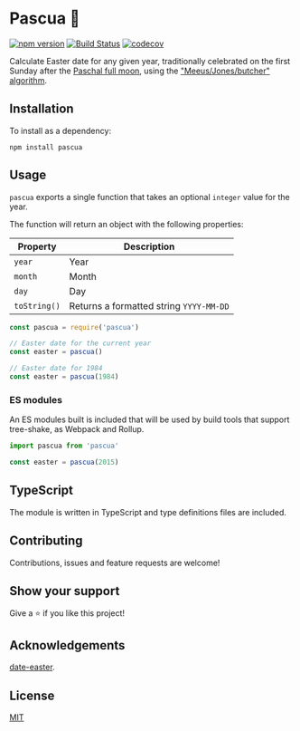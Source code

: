 # Pascua 🙏

[![npm version](https://badge.fury.io/js/pascua.svg)](https://badge.fury.io/js/pascua)
[![Build Status](https://github.com/MauricioRobayo/pascua/workflows/Build%20and%20Release/badge.svg)](https://github.com/MauricioRobayo/pascua/actions?query=workflow%3A%22Build+and+Release%22)
[![codecov](https://codecov.io/gh/MauricioRobayo/pascua/branch/master/graph/badge.svg)](https://codecov.io/gh/MauricioRobayo/pascua)

Calculate Easter date for any given year, traditionally celebrated on the first Sunday after the [Paschal full moon](https://en.wikipedia.org/wiki/Ecclesiastical_full_moon), using the ["Meeus/Jones/butcher" algorithm](https://en.wikipedia.org/wiki/Computus).

## Installation

To install as a dependency:

```
npm install pascua
```

## Usage

`pascua` exports a single function that takes an optional `integer` value for the year.

The function will return an object with the following properties:

| Property     | Description                             |
| ------------ | --------------------------------------- |
| `year`       | Year                                    |
| `month`      | Month                                   |
| `day`        | Day                                     |
| `toString()` | Returns a formatted string `YYYY-MM-DD` |

```js
const pascua = require('pascua')

// Easter date for the current year
const easter = pascua()

// Easter date for 1984
const easter = pascua(1984)
```

### ES modules

An ES modules built is included that will be used by build tools that support tree-shake, as Webpack and Rollup.

```js
import pascua from 'pascua'

const easter = pascua(2015)
```

## TypeScript

The module is written in TypeScript and type definitions files are included.

## Contributing

Contributions, issues and feature requests are welcome!

## Show your support

Give a ⭐️ if you like this project!

## Acknowledgements

[date-easter](https://github.com/commenthol/date-easter/blob/master/index.js).

## License

[MIT](LICENSE)
